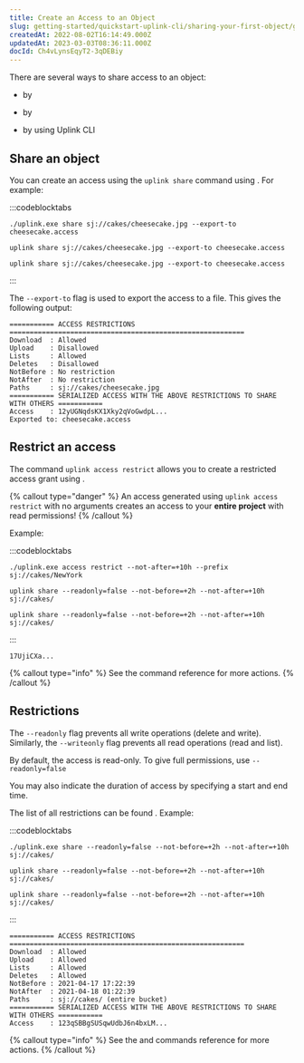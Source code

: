 ```yaml
---
title: Create an Access to an Object
slug: getting-started/quickstart-uplink-cli/sharing-your-first-object/generate-access
createdAt: 2022-08-02T16:14:49.000Z
updatedAt: 2023-03-03T08:36:11.000Z
docId: Ch4vLynsEqyT2-3qDEBiy
---
```


There are several ways to share access to an object:

*   by [](docId\:tBnCSrmR1jbOewG38fIr4)&#x20;

*   by [](docId\:R8OfnPylILOIrkpc187Xx)&#x20;

*   by [](docId\:jWrIx32jqwp0r45vQcodH) using Uplink CLI

## Share an object

You can create an access using the `uplink share` command using [](docId\:Ch4vLynsEqyT2-3qDEBiy).  For example:

:::codeblocktabs
```windows
./uplink.exe share sj://cakes/cheesecake.jpg --export-to cheesecake.access
```

```macos
uplink share sj://cakes/cheesecake.jpg --export-to cheesecake.access
```

```linux
uplink share sj://cakes/cheesecake.jpg --export-to cheesecake.access
```
:::

The `--export-to` flag is used to export the access to a file. This gives the following output:

```Text
=========== ACCESS RESTRICTIONS ==========================================================
Download  : Allowed
Upload    : Disallowed
Lists     : Allowed
Deletes   : Disallowed
NotBefore : No restriction
NotAfter  : No restriction
Paths     : sj://cakes/cheesecake.jpg
=========== SERIALIZED ACCESS WITH THE ABOVE RESTRICTIONS TO SHARE WITH OTHERS ===========
Access    : 12yUGNqdsKX1Xky2qVoGwdpL...
Exported to: cheesecake.access
```

## Restrict an access

The command `uplink access restrict` allows you to create a restricted access grant using [](docId\:Ch4vLynsEqyT2-3qDEBiy).

{% callout type="danger"  %} 
An access generated using `uplink access restrict` with no arguments creates an access to your **entire project** with read permissions!
{% /callout %}

Example:&#x20;

:::codeblocktabs
```windows
./uplink.exe access restrict --not-after=+10h --prefix sj://cakes/NewYork
```

```macos
uplink share --readonly=false --not-before=+2h --not-after=+10h sj://cakes/
```

```linux
uplink share --readonly=false --not-before=+2h --not-after=+10h sj://cakes/
```
:::

```Text
17UjiCXa...
```

{% callout type="info"  %} 
See the [](docId\:jWrIx32jqwp0r45vQcodH) command reference for more actions.
{% /callout %}

## Restrictions

The `--readonly` flag prevents all write operations (delete and write). Similarly, the `--writeonly` flag prevents all read operations (read and list).&#x20;

By default, the access is read-only. To give full permissions, use `--readonly=false`

You may also indicate the duration of access by specifying a start and end time.

The list of all restrictions can be found [](docId\:tBnCSrmR1jbOewG38fIr4). Example:&#x20;

:::codeblocktabs
```windows
./uplink.exe share --readonly=false --not-before=+2h --not-after=+10h sj://cakes/
```

```macos
uplink share --readonly=false --not-before=+2h --not-after=+10h sj://cakes/
```

```linux
uplink share --readonly=false --not-before=+2h --not-after=+10h sj://cakes/
```
:::

```Text
=========== ACCESS RESTRICTIONS ==========================================================
Download  : Allowed
Upload    : Allowed
Lists     : Allowed
Deletes   : Allowed
NotBefore : 2021-04-17 17:22:39
NotAfter  : 2021-04-18 01:22:39
Paths     : sj://cakes/ (entire bucket)
=========== SERIALIZED ACCESS WITH THE ABOVE RESTRICTIONS TO SHARE WITH OTHERS ===========
Access    : 123qSBBgSUSqwUdbJ6n4bxLM...
```

{% callout type="info"  %} 
See the [](docId\:jWrIx32jqwp0r45vQcodH) and [](docId\:tBnCSrmR1jbOewG38fIr4) commands reference for more actions.
{% /callout %}


